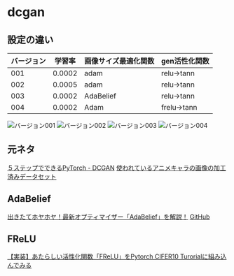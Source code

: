 # dcgan

## 設定の違い

|バージョン|学習率|画像サイズ最適化関数|gen活性化関数|
|----|----|----|----|
|001|0.0002|adam|relu->tann|
|002|0.0005|adam|relu->tann|
|003|0.0002|AdaBelief|relu->tann||
|004|0.0002|Adam|frelu->tann|

![バージョン001](https://storage.googleapis.com/zenn-user-upload/e6gq761219s8pev6oq8qscdgy84p)
![バージョン002](https://storage.googleapis.com/zenn-user-upload/jc3232hn99cf4n972cz9cwoircb1)
![バージョン003](https://storage.googleapis.com/zenn-user-upload/stb39ibk32j4n25eybu2h5bglcdg)
![バージョン004](https://storage.googleapis.com/zenn-user-upload/4lsbnworil6gmpgtm23iis0pbyw7)

## 元ネタ
[５ステップでできるPyTorch - DCGAN](https://qiita.com/hkthirano/items/7381095aaee668513487)
[使われているアニメキャラの画像の加工済みデータセット](https://github.com/hkthirano/5Steps-PyTorch-DCGAN)

## AdaBelief
[出きたてホヤホヤ！最新オプティマイザー「AdaBelief」を解説！](https://qiita.com/omiita/items/5012afa3cba4d73a7aed)
[GitHub](https://github.com/juntang-zhuang/Adabelief-Optimizer)

## FReLU
[【実装】あたらしい活性化関数「FReLU」をPytorch CIFER10 Turorialに組み込んでみる](https://qiita.com/Radley/items/5cfa226d9d108e769861)
